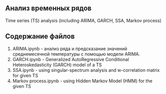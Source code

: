 ## Анализ временных рядов

Time series (TS) analysis (including ARIMA, GARCH, SSA, Markov process)

## Содержание файлов

1. ARIMA.ipynb - анализ ряда и предсказание значений среднемесячной температуры с помощью модели ARIMA.
2. GARCH.ipynb - Generalized AutoRegressive Conditional Heteroskedasticity (GARCH) model of a TS
3. SSA.ipynb - using singular-spectrum analysis and w-correlation matrix for given TS
4. Markov process.ipynb - using Hidden Markov Model (HMM) for the given TS




